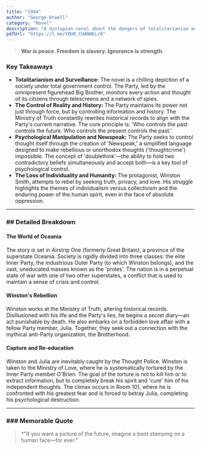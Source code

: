 ```yaml
---
title: "1984"
author: "George Orwell"
category: "Novel"
description: "A dystopian novel about the dangers of totalitarianism and surveillance."
pdfUrl: "https://t.me/YOUR_CHANNEL/0"
---
```

> **War is peace. Freedom is slavery. Ignorance is strength.**

### Key Takeaways

-   **Totalitarianism and Surveillance:** The novel is a chilling depiction of a society under total government control. The Party, led by the omnipresent figurehead Big Brother, monitors every action and thought of its citizens through telescreens and a network of spies.
-   **The Control of Reality and History:** The Party maintains its power not just through force, but by controlling information and history. The Ministry of Truth constantly rewrites historical records to align with the Party's current narrative. The core principle is: 'Who controls the past controls the future. Who controls the present controls the past.'
-   **Psychological Manipulation and Newspeak:** The Party seeks to control thought itself through the creation of 'Newspeak,' a simplified language designed to make rebellious or unorthodox thoughts ('thoughtcrime') impossible. The concept of 'doublethink'—the ability to hold two contradictory beliefs simultaneously and accept both—is a key tool of psychological control.
-   **The Loss of Individuality and Humanity:** The protagonist, Winston Smith, attempts to rebel by seeking truth, privacy, and love. His struggle highlights the themes of individualism versus collectivism and the enduring power of the human spirit, even in the face of absolute oppression.

---

### ## Detailed Breakdown

#### The World of Oceania
The story is set in Airstrip One (formerly Great Britain), a province of the superstate Oceania. Society is rigidly divided into three classes: the elite Inner Party, the industrious Outer Party (to which Winston belongs), and the vast, uneducated masses known as the 'proles'. The nation is in a perpetual state of war with one of two other superstates, a conflict that is used to maintain a sense of crisis and control.

#### Winston's Rebellion
Winston works at the Ministry of Truth, altering historical records. Disillusioned with his life and the Party's lies, he begins a secret diary—an act punishable by death. He also embarks on a forbidden love affair with a fellow Party member, Julia. Together, they seek out a connection with the mythical anti-Party organization, the Brotherhood.

#### Capture and Re-education
Winston and Julia are inevitably caught by the Thought Police. Winston is taken to the Ministry of Love, where he is systematically tortured by the Inner Party member O'Brien. The goal of the torture is not to kill him or to extract information, but to completely break his spirit and 'cure' him of his independent thoughts. The climax occurs in Room 101, where he is confronted with his greatest fear and is forced to betray Julia, completing his psychological destruction.

---

### ### Memorable Quote

> *"If you want a picture of the future, imagine a boot stamping on a human face—for ever."
